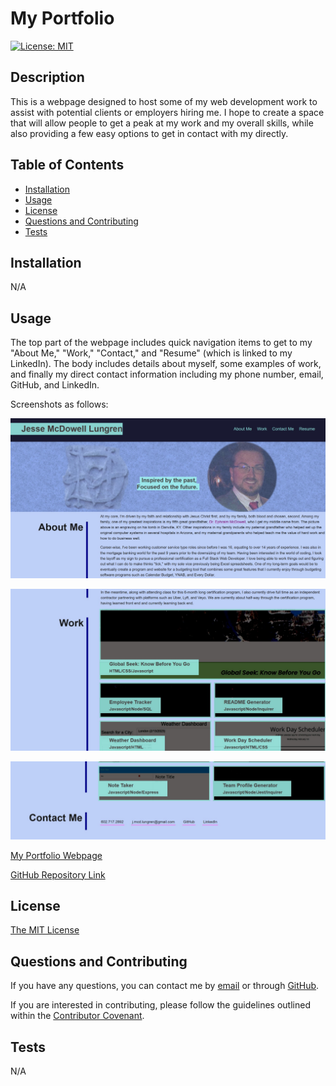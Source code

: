 # My Portfolio

[![License: MIT](https://img.shields.io/badge/License-MIT-yellow.svg)](https://opensource.org/licenses/MIT)

## Description

This is a webpage designed to host some of my web development work to assist with potential clients or employers hiring me. I hope to create a space that will allow people to get a peak at my work and my overall skills, while also providing a few easy options to get in contact with my directly.

## Table of Contents

- [Installation](#installation)
- [Usage](#usage)
- [License](#license)
- [Questions and Contributing](#questions-and-contributing)
- [Tests](#tests)

## Installation

N/A

## Usage

The top part of the webpage includes quick navigation items to get to my "About Me," "Work," "Contact," and "Resume" (which is linked to my LinkedIn). The body includes details about myself, some examples of work, and finally my direct contact information including my phone number, email, GitHub, and LinkedIn.

Screenshots as follows:


![Screenshot 1 Top](./Assets/images/Screenshot1.jpg)


![Screenshot 2 Middle](./Assets/images/Screenshot2.jpg)


![Screenshot 3 Bottom](./Assets/images/Screenshot3.jpg)


[My Portfolio Webpage](https://jmcdlungren.github.io/My-Portfolio/)

[GitHub Repository Link](https://github.com/jmcdlungren/My-Portfolio)

## License

[The MIT License](https://opensource.org/licenses/MIT)

## Questions and Contributing

If you have any questions, you can contact me by [email](j.mcd.lungren@gmail.com) or through [GitHub](https://github.com/jmcdlungren).

If you are interested in contributing, please follow the guidelines outlined within the [Contributor Covenant](https://www.contributor-covenant.org/).

## Tests

N/A